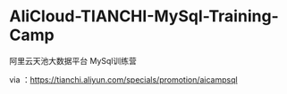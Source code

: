 # AliCloud-TIANCHI-MySql-Training-Camp
阿里云天池大数据平台 MySql训练营

via ：https://tianchi.aliyun.com/specials/promotion/aicampsql
